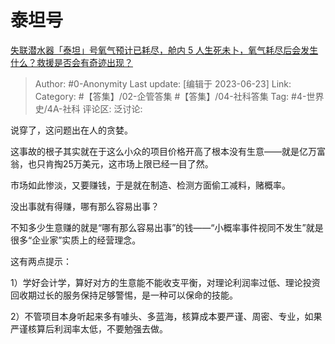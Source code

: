 # 泰坦号
[失联潜水器「泰坦」号氧气预计已耗尽，舱内 5 人生死未卜，氧气耗尽后会发生什么？救援是否会有奇迹出现？](https://www.zhihu.com/question/608002171/answer/3085768606)

> Author: #0-Anonymity
> Last update: [编辑于 2023-06-23]
> Link:
> Category: #【答集】/02-企管答集 #【答集】/04-社科答集
> Tag: #4-世界史/4A-社科
> 评论区:
> 泛讨论:

说穿了，这问题出在人的贪婪。

这事故的根子其实就在于这么小众的项目价格开高了根本没有生意——就是亿万富翁，也只肯掏25万美元，这市场上限已经一目了然。

市场如此惨淡，又要赚钱，于是就在制造、检测方面偷工减料，赌概率。

没出事就有得赚，哪有那么容易出事？

不知多少生意赚的就是“哪有那么容易出事”的钱——“小概率事件视同不发生”就是很多“企业家”实质上的经营理念。

这有两点提示：

1）学好会计学，算好对方的生意能不能收支平衡，对理论利润率过低、理论投资回收期过长的服务保持足够警惕，是一种可以保命的技能。

2）不管项目本身听起来多有噱头、多蓝海，核算成本要严谨、周密、专业，如果严谨核算后利润率太低，不要勉强去做。
